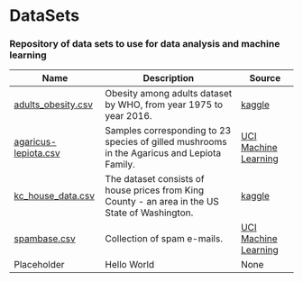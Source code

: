 # DataSets
### Repository of data sets to use for data analysis and machine learning

| Name  | Description | Source |
| ----- | ----------- | ------ |
| [adults_obesity.csv](https://github.com/jiangoz/DataSets/blob/main/adults_obesity.csv)  | Obesity among adults dataset by WHO, from year 1975 to year 2016. | [kaggle](https://www.kaggle.com/amanarora/obesity-among-adults-by-country-19752016) |
| [agaricus-lepiota.csv](https://github.com/jiangoz/DataSets/blob/main/agaricus-lepiota.csv)  | Samples corresponding to 23 species of gilled mushrooms in the Agaricus and Lepiota Family. | [UCI Machine Learning](https://archive.ics.uci.edu/ml/datasets/Mushroom) |
| [kc_house_data.csv](https://github.com/jiangoz/DataSets/blob/main/kc_house_data.csv)  | The dataset consists of house prices from King County - an area in the US State of Washington. | [kaggle](https://www.kaggle.com/shivachandel/kc-house-data?select=kc_house_data.csv) |
| [spambase.csv](https://github.com/jiangoz/DataSets/blob/main/spambase.csv)  | Collection of spam e-mails. | [UCI Machine Learning](https://archive.ics.uci.edu/ml/datasets/spambase) |
| Placeholder  | Hello World | None |
